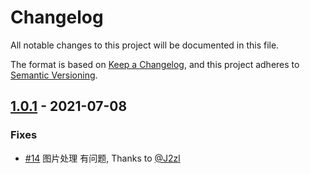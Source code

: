 # Changelog
All notable changes to this project will be documented in this file.

The format is based on [Keep a Changelog](https://keepachangelog.com/en/1.0.0/),
and this project adheres to [Semantic Versioning](https://semver.org/spec/v2.0.0.html).

## [1.0.1] - 2021-07-08

### Fixes

- [#14] 图片处理 有问题, Thanks to [@J2zl]

[#14]: https://github.com/zingimmick/flysystem-obs/pull/14
[@J2zl]: https://github.com/J2zl
[1.0.1]: https://github.com/zingimmick/flysystem-obs/compare/1.0.0...1.0.1
